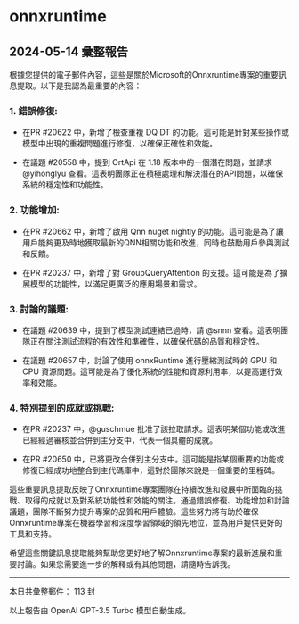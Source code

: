 # onnxruntime

## 2024-05-14 彙整報告

根據您提供的電子郵件內容，這些是關於Microsoft的Onnxruntime專案的重要訊息提取。以下是我認為最重要的內容：



### 1. **錯誤修復**:

   - 在PR #20622 中，新增了檢查重複 DQ DT 的功能。這可能是針對某些操作或模型中出現的重複問題進行修復，以確保正確性和效能。

   - 在議題 #20558 中，提到 OrtApi 在 1.18 版本中的一個潛在問題，並請求 @yihonglyu 查看。這表明團隊正在積極處理和解決潛在的API問題，以確保系統的穩定性和功能性。



### 2. **功能增加**:

   - 在PR #20662 中，新增了啟用 Qnn nuget nightly 的功能。這可能是為了讓用戶能夠更及時地獲取最新的QNN相關功能和改進，同時也鼓勵用戶參與測試和反饋。

   - 在PR #20237 中，新增了對 GroupQueryAttention 的支援。這可能是為了擴展模型的功能性，以滿足更廣泛的應用場景和需求。



### 3. **討論的議題**:

   - 在議題 #20639 中，提到了模型測試連結已過時，請 @snnn 查看。這表明團隊正在關注測試流程的有效性和準確性，以確保代碼的品質和穩定性。

   - 在議題 #20657 中，討論了使用 onnxRuntime 進行壓縮測試時的 GPU 和 CPU 資源問題。這可能是為了優化系統的性能和資源利用率，以提高運行效率和效能。



### 4. **特別提到的成就或挑戰**:

   - 在PR #20237 中，@guschmue 批准了該拉取請求。這表明某個功能或改進已經經過審核並合併到主分支中，代表一個具體的成就。

   - 在PR #20650 中，已將更改合併到主分支中。這可能是指某個重要的功能或修復已經成功地整合到主代碼庫中，這對於團隊來說是一個重要的里程碑。



這些重要訊息提取反映了Onnxruntime專案團隊在持續改進和發展中所面臨的挑戰、取得的成就以及對系統功能性和效能的關注。通過錯誤修復、功能增加和討論議題，團隊不斷努力提升專案的品質和用戶體驗。這些努力將有助於確保Onnxruntime專案在機器學習和深度學習領域的領先地位，並為用戶提供更好的工具和支持。



希望這些關鍵訊息提取能夠幫助您更好地了解Onnxruntime專案的最新進展和重要討論。如果您需要進一步的解釋或有其他問題，請隨時告訴我。



---



本日共彙整郵件： 113 封



以上報告由 OpenAI GPT-3.5 Turbo 模型自動生成。